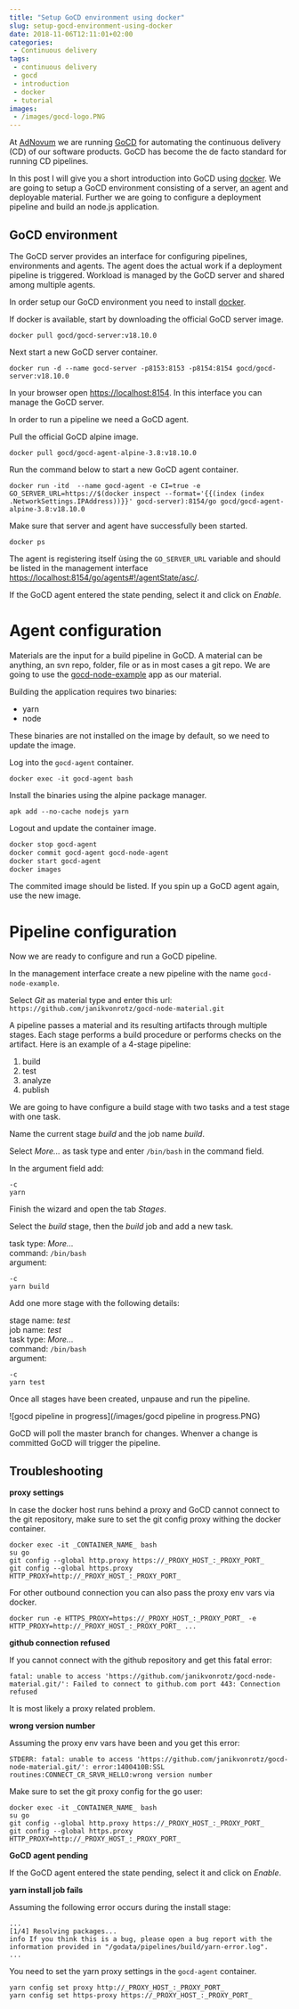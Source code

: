 ```yaml
---
title: "Setup GoCD environment using docker"
slug: setup-gocd-environment-using-docker
date: 2018-11-06T12:11:01+02:00
categories:
 - Continuous delivery
tags:
 - continuous delivery
 - gocd
 - introduction
 - docker
 - tutorial
images:
 - /images/gocd-logo.PNG
---
```


At [AdNovum](https://www.adnovum.ch/) we are running [GoCD](https://www.gocd.org/) for automating the continuous delivery (CD) of our software products. GoCD has become the de facto standard for running CD pipelines.

In this post I will give you a short introduction into GoCD using [docker](https://www.docker.com/). We are going to setup a GoCD environment consisting of a server, an agent and deployable material. Further we are going to configure a deployment pipeline and build an node.js application.
<!--more-->

## GoCD environment

The GoCD server provides an interface for configuring pipelines, environments and agents. The agent does the actual work if a deployment pipeline is triggered. Workload is managed by the GoCD server and shared among multiple agents.

In order setup our GoCD environment you need to install [docker](https://www.docker.com/get-started).

If docker is available, start by downloading the official GoCD server image.

`docker pull gocd/gocd-server:v18.10.0`

Next start a new GoCD server container.

`docker run -d --name gocd-server -p8153:8153 -p8154:8154 gocd/gocd-server:v18.10.0`

In your browser open [https://localhost:8154](https://localhost:8154). In this interface you can manage the GoCD server.

In order to run a pipeline we need a GoCD agent.

Pull the official GoCD alpine image.

`docker pull gocd/gocd-agent-alpine-3.8:v18.10.0`

Run the command below to start a new GoCD agent container.

`docker run -itd  --name gocd-agent -e CI=true -e GO_SERVER_URL=https://$(docker inspect --format='{{(index (index .NetworkSettings.IPAddress))}}' gocd-server):8154/go gocd/gocd-agent-alpine-3.8:v18.10.0`

Make sure that server and agent have successfully been started.

`docker ps`

The agent is registering itself ùsing the `GO_SERVER_URL` variable and should be listed in the management interface  [https://localhost:8154/go/agents#!/agentState/asc/](https://localhost:8154/go/agents#!/agentState/asc/).

If the GoCD agent entered the state pending, select it and click on *Enable*.

# Agent configuration

Materials are the input for a build pipeline in GoCD. A material can be anything, an svn repo, folder, file or as in most cases a git repo. We are going to use the [gocd-node-example](https://github.com/janikvonrotz/gocd-node-material) app as our material.

Building the application requires two binaries:

* yarn
* node

These binaries are not installed on the image by default, so we need to update the image.

Log into the `gocd-agent` container.

`docker exec -it gocd-agent bash`

Install the binaries using the alpine package manager.

`apk add --no-cache nodejs yarn`

Logout and update the container image.

```sh
docker stop gocd-agent
docker commit gocd-agent gocd-node-agent
docker start gocd-agent
docker images
```

The commited image should be listed. If you spin up a GoCD agent again, use the new image.

# Pipeline configuration

Now we are ready to configure and run a GoCD pipeline.

In the management interface create a new pipeline with the name `gocd-node-example`.

Select *Git* as material type and enter this url: `https://github.com/janikvonrotz/gocd-node-material.git`

A pipeline passes a material and its resulting artifacts through multiple stages. Each stage performs a build procedure or performs checks on the artifact. Here is an example of a 4-stage pipeline:

1. build
2. test
3. analyze
4. publish

We are going to have configure a build stage with two tasks and a test stage with one task.

Name the current stage *build* and the job name *build*.

Select *More...* as task type and enter `/bin/bash` in the command field.

In the argument field add:

```
-c
yarn
```

Finish the wizard and open the tab *Stages*.

Select the *build* stage, then the *build* job and add a new task.

task type: *More...*  
command: `/bin/bash`  
argument:

```
-c
yarn build
```

Add one more stage with the following details:

stage name: *test*  
job name: *test*  
task type: *More...*  
command: `/bin/bash`  
argument:

```
-c
yarn test
```

Once all stages have been created, unpause and run the pipeline.

![gocd pipeline in progress](/images/gocd pipeline in progress.PNG)

GoCD will poll the master branch for changes. Whenver a change is committed GoCD will trigger the pipeline.

## Troubleshooting

**proxy settings**

In case the docker host runs behind a proxy and GoCD cannot connect to the git repository, make sure to set the git config proxy withing the docker container.

```
docker exec -it _CONTAINER_NAME_ bash
su go
git config --global http.proxy https://_PROXY_HOST_:_PROXY_PORT_
git config --global https.proxy HTTP_PROXY=http://_PROXY_HOST_:_PROXY_PORT_
```

For other outbound connection you can also pass the proxy env vars via docker.

`docker run -e HTTPS_PROXY=https://_PROXY_HOST_:_PROXY_PORT_ -e HTTP_PROXY=http://_PROXY_HOST_:_PROXY_PORT_ ...`

**github connection refused**

If you cannot connect with the github repository and get this fatal error:

`fatal: unable to access 'https://github.com/janikvonrotz/gocd-node-material.git/': Failed to connect to github.com port 443: Connection refused`

It is most likely a proxy related problem.

**wrong version number**

Assuming the proxy env vars have been and you get this error:

`STDERR: fatal: unable to access 'https://github.com/janikvonrotz/gocd-node-material.git/': error:1400410B:SSL routines:CONNECT_CR_SRVR_HELLO:wrong version number`

Make sure to set the git proxy config for the go user:

```
docker exec -it _CONTAINER_NAME_ bash
su go
git config --global http.proxy https://_PROXY_HOST_:_PROXY_PORT_
git config --global https.proxy HTTP_PROXY=http://_PROXY_HOST_:_PROXY_PORT_
```

**GoCD agent pending**

If the GoCD agent entered the state pending, select it and click on *Enable*.

**yarn install job fails**

Assuming the following error occurs during the install stage:

```
...
[1/4] Resolving packages...
info If you think this is a bug, please open a bug report with the information provided in "/godata/pipelines/build/yarn-error.log".
...
```

You need to set the yarn proxy settings in the `gocd-agent` container.

```
yarn config set proxy http://_PROXY_HOST_:_PROXY_PORT_
yarn config set https-proxy https://_PROXY_HOST_:_PROXY_PORT_
```

